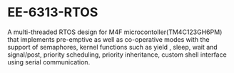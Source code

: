 # EE-6313-RTOS
A multi-threaded RTOS design for M4F microcontoller(TM4C123GH6PM) that implements pre-emptive as well as co-operative modes with the support of semaphores, kernel functions such as yield , sleep, wait and signal/post, priority scheduling, priority inheritance, custom shell interface using serial communication.

